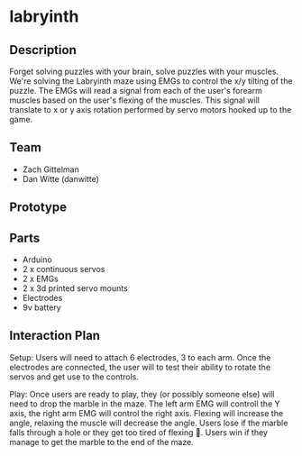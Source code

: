 # labryinth

## Description

Forget solving puzzles with your brain, solve puzzles with your muscles. We're solving the Labryinth maze using EMGs to control the x/y tilting of the puzzle. The EMGs will read a signal from each of the user's forearm muscles based on the user's flexing of the muscles. This signal will translate to x or y axis rotation performed by servo motors hooked up to the game.


## Team
* Zach Gittelman
* Dan Witte (danwitte)

## Prototype



## Parts

* Arduino
* 2 x continuous servos
* 2 x EMGs
* 2 x 3d printed servo mounts
* Electrodes
* 9v battery

## Interaction Plan

Setup: Users will need to attach 6 electrodes, 3 to each arm. Once the electrodes are connected, the user will to test their ability to rotate the servos and get use to the controls. 

Play: Once users are ready to play, they (or possibly someone else) will need to drop the marble in the maze. The left arm EMG will controll the Y axis, the right arm EMG will control the right axis. Flexing will increase the angle, relaxing the muscle will decrease the angle. Users lose if the marble falls through a hole or they get too tired of flexing :muscle:. Users win if they manage to get the marble to the end of the maze.
